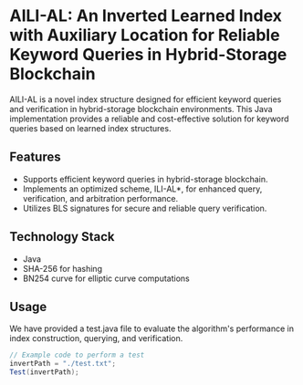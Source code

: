 # AILI-AL: An Inverted Learned Index with Auxiliary Location for Reliable Keyword Queries in Hybrid-Storage Blockchain

AILI-AL is a novel index structure designed for efficient keyword queries and verification in hybrid-storage blockchain environments. This Java implementation provides a reliable and cost-effective solution for keyword queries based on learned index structures.

## Features

- Supports efficient keyword queries in hybrid-storage blockchain.
- Implements an optimized scheme, ILI-AL*, for enhanced query, verification, and arbitration performance.
- Utilizes BLS signatures for secure and reliable query verification.

## Technology Stack

- Java
- SHA-256 for hashing
- BN254 curve for elliptic curve computations

## Usage
We have provided a test.java file to evaluate the algorithm's performance in index construction, querying, and verification.
```java
// Example code to perform a test
invertPath = "./test.txt";
Test(invertPath);

